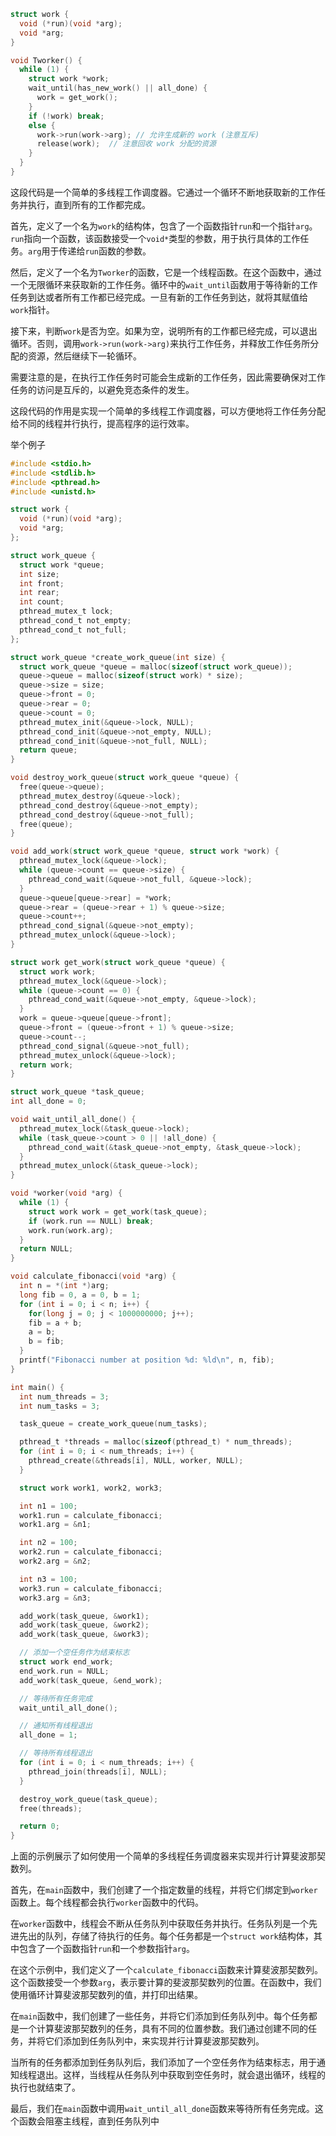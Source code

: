 ```c
struct work {
  void (*run)(void *arg);
  void *arg;
}

void Tworker() {
  while (1) {
    struct work *work;
    wait_until(has_new_work() || all_done) {
      work = get_work();
    }
    if (!work) break;
    else {
      work->run(work->arg); // 允许生成新的 work (注意互斥)
      release(work);  // 注意回收 work 分配的资源
    }
  }
}
```

这段代码是一个简单的多线程工作调度器。它通过一个循环不断地获取新的工作任务并执行，直到所有的工作都完成。

首先，定义了一个名为`work`的结构体，包含了一个函数指针`run`和一个指针`arg`。`run`指向一个函数，该函数接受一个`void*`类型的参数，用于执行具体的工作任务。`arg`用于传递给`run`函数的参数。

然后，定义了一个名为`Tworker`的函数，它是一个线程函数。在这个函数中，通过一个无限循环来获取新的工作任务。循环中的`wait_until`函数用于等待新的工作任务到达或者所有工作都已经完成。一旦有新的工作任务到达，就将其赋值给`work`指针。

接下来，判断`work`是否为空。如果为空，说明所有的工作都已经完成，可以退出循环。否则，调用`work->run(work->arg)`来执行工作任务，并释放工作任务所分配的资源，然后继续下一轮循环。

需要注意的是，在执行工作任务时可能会生成新的工作任务，因此需要确保对工作任务的访问是互斥的，以避免竞态条件的发生。

这段代码的作用是实现一个简单的多线程工作调度器，可以方便地将工作任务分配给不同的线程并行执行，提高程序的运行效率。

举个例子
```c
#include <stdio.h>
#include <stdlib.h>
#include <pthread.h>
#include <unistd.h>

struct work {
  void (*run)(void *arg);
  void *arg;
};

struct work_queue {
  struct work *queue;
  int size;
  int front;
  int rear;
  int count;
  pthread_mutex_t lock;
  pthread_cond_t not_empty;
  pthread_cond_t not_full;
};

struct work_queue *create_work_queue(int size) {
  struct work_queue *queue = malloc(sizeof(struct work_queue));
  queue->queue = malloc(sizeof(struct work) * size);
  queue->size = size;
  queue->front = 0;
  queue->rear = 0;
  queue->count = 0;
  pthread_mutex_init(&queue->lock, NULL);
  pthread_cond_init(&queue->not_empty, NULL);
  pthread_cond_init(&queue->not_full, NULL);
  return queue;
}

void destroy_work_queue(struct work_queue *queue) {
  free(queue->queue);
  pthread_mutex_destroy(&queue->lock);
  pthread_cond_destroy(&queue->not_empty);
  pthread_cond_destroy(&queue->not_full);
  free(queue);
}

void add_work(struct work_queue *queue, struct work *work) {
  pthread_mutex_lock(&queue->lock);
  while (queue->count == queue->size) {
    pthread_cond_wait(&queue->not_full, &queue->lock);
  }
  queue->queue[queue->rear] = *work;
  queue->rear = (queue->rear + 1) % queue->size;
  queue->count++;
  pthread_cond_signal(&queue->not_empty);
  pthread_mutex_unlock(&queue->lock);
}

struct work get_work(struct work_queue *queue) {
  struct work work;
  pthread_mutex_lock(&queue->lock);
  while (queue->count == 0) {
    pthread_cond_wait(&queue->not_empty, &queue->lock);
  }
  work = queue->queue[queue->front];
  queue->front = (queue->front + 1) % queue->size;
  queue->count--;
  pthread_cond_signal(&queue->not_full);
  pthread_mutex_unlock(&queue->lock);
  return work;
}

struct work_queue *task_queue;
int all_done = 0;

void wait_until_all_done() {
  pthread_mutex_lock(&task_queue->lock);
  while (task_queue->count > 0 || !all_done) {
    pthread_cond_wait(&task_queue->not_empty, &task_queue->lock);
  }
  pthread_mutex_unlock(&task_queue->lock);
}

void *worker(void *arg) {
  while (1) {
    struct work work = get_work(task_queue);
    if (work.run == NULL) break;
    work.run(work.arg);
  }
  return NULL;
}

void calculate_fibonacci(void *arg) {
  int n = *(int *)arg;
  long fib = 0, a = 0, b = 1;
  for (int i = 0; i < n; i++) {
    for(long j = 0; j < 1000000000; j++);
    fib = a + b;
    a = b;
    b = fib;
  }
  printf("Fibonacci number at position %d: %ld\n", n, fib);
}

int main() {
  int num_threads = 3;
  int num_tasks = 3;

  task_queue = create_work_queue(num_tasks);

  pthread_t *threads = malloc(sizeof(pthread_t) * num_threads);
  for (int i = 0; i < num_threads; i++) {
    pthread_create(&threads[i], NULL, worker, NULL);
  }

  struct work work1, work2, work3;

  int n1 = 100;
  work1.run = calculate_fibonacci;
  work1.arg = &n1;

  int n2 = 100;
  work2.run = calculate_fibonacci;
  work2.arg = &n2;

  int n3 = 100;
  work3.run = calculate_fibonacci;
  work3.arg = &n3;

  add_work(task_queue, &work1);
  add_work(task_queue, &work2);
  add_work(task_queue, &work3);

  // 添加一个空任务作为结束标志
  struct work end_work;
  end_work.run = NULL;
  add_work(task_queue, &end_work);

  // 等待所有任务完成
  wait_until_all_done();

  // 通知所有线程退出
  all_done = 1;

  // 等待所有线程退出
  for (int i = 0; i < num_threads; i++) {
    pthread_join(threads[i], NULL);
  }

  destroy_work_queue(task_queue);
  free(threads);

  return 0;
}
```
上面的示例展示了如何使用一个简单的多线程任务调度器来实现并行计算斐波那契数列。

首先，在`main`函数中，我们创建了一个指定数量的线程，并将它们绑定到`worker`函数上。每个线程都会执行`worker`函数中的代码。

在`worker`函数中，线程会不断从任务队列中获取任务并执行。任务队列是一个先进先出的队列，存储了待执行的任务。每个任务都是一个`struct work`结构体，其中包含了一个函数指针`run`和一个参数指针`arg`。

在这个示例中，我们定义了一个`calculate_fibonacci`函数来计算斐波那契数列。这个函数接受一个参数`arg`，表示要计算的斐波那契数列的位置。在函数中，我们使用循环计算斐波那契数列的值，并打印出结果。

在`main`函数中，我们创建了一些任务，并将它们添加到任务队列中。每个任务都是一个计算斐波那契数列的任务，具有不同的位置参数。我们通过创建不同的任务，并将它们添加到任务队列中，来实现并行计算斐波那契数列。

当所有的任务都添加到任务队列后，我们添加了一个空任务作为结束标志，用于通知线程退出。这样，当线程从任务队列中获取到空任务时，就会退出循环，线程的执行也就结束了。

最后，我们在`main`函数中调用`wait_until_all_done`函数来等待所有任务完成。这个函数会阻塞主线程，直到任务队列中
